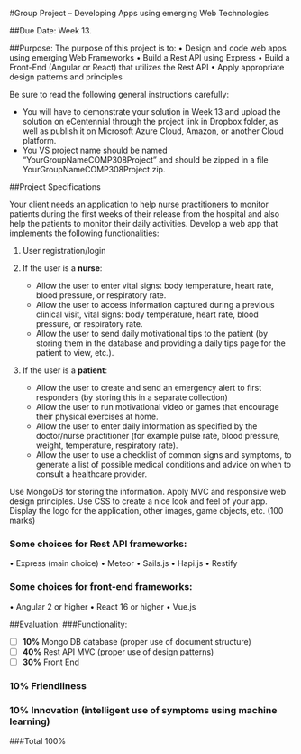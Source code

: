 #Group Project – Developing Apps using emerging Web Technologies

##Due Date:	Week 13.

##Purpose:	The purpose of this project is to:
•	Design and code web apps using emerging Web Frameworks
•	Build a Rest API using Express
•	Build a Front-End (Angular or React) that utilizes the Rest API 
•	Apply appropriate design patterns and principles


Be sure to read the following general instructions carefully:
-	You will have to demonstrate your solution in Week 13 and upload the solution on eCentennial through the project link in Dropbox folder, as well as publish it on Microsoft Azure Cloud, Amazon, or another Cloud platform.
-	You VS project name should be named “YourGroupNameCOMP308Project” and should be zipped in a file YourGroupNameCOMP308Project.zip.

##Project Specifications

Your client needs an application to help nurse practitioners to monitor patients during the first weeks of their release from the hospital and also help the patients to monitor their daily activities. Develop a web app that implements the following functionalities:

1.	User registration/login

2.	If the user is a **nurse**:
       - Allow the user to enter vital signs: body temperature, heart rate, blood pressure, or respiratory rate.
       - Allow the user to access information captured during a previous clinical visit, vital signs: body temperature, heart rate, blood pressure, or respiratory rate.
       - Allow the user to send daily motivational tips to the patient (by storing them in the database and providing a daily tips page for the patient to view, etc.).

3.	If the user is a **patient**:
       - Allow the user to create and send an emergency alert to first responders (by storing this in a separate collection)
       - Allow the user to run motivational video or games that encourage their physical exercises at home.
       - Allow the user to enter daily information as specified by the doctor/nurse practitioner (for example pulse rate, blood pressure, weight, temperature, respiratory rate).
       - Allow the user to use a checklist of common signs and symptoms, to generate a list of possible medical conditions and advice on when to consult a healthcare provider.

Use MongoDB for storing the information. 
Apply MVC and responsive web design principles. Use CSS to create a nice look and feel of your app. Display the logo for the application, other images, game objects, etc. 
										                                       (100 marks)

### Some choices for Rest API frameworks:
•	Express (main choice)
•	Meteor
•	Sails.js
•	Hapi.js
•	Restify

### Some choices for front-end frameworks:
•	Angular 2 or higher
•	React 16 or higher
•	Vue.js

##Evaluation:
###Functionality:	
- [ ] **10%** Mongo DB database (proper use of document structure)
- [ ] **40%** Rest API MVC (proper use of design patterns)
- [ ] **30%** Front End
### **10%** Friendliness	
### **10%** Innovation (intelligent use of symptoms using machine learning)	
###Total	100%